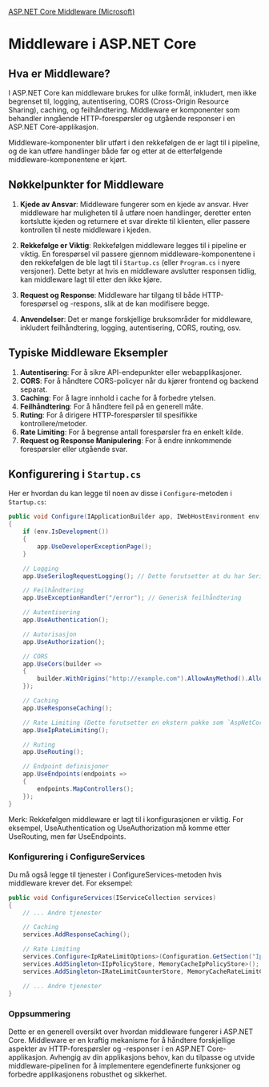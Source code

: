 [ASP.NET Core Middleware (Microsoft)](https://learn.microsoft.com/en-us/aspnet/core/fundamentals/middleware/?view=aspnetcore-8.0)

# Middleware i ASP.NET Core

## Hva er Middleware?

I ASP.NET Core kan middleware brukes for ulike formål, inkludert, men ikke begrenset til, logging, autentisering, CORS (Cross-Origin Resource Sharing), caching, og feilhåndtering. Middleware er komponenter som behandler inngående HTTP-forespørsler og utgående responser i en ASP.NET Core-applikasjon.

Middleware-komponenter blir utført i den rekkefølgen de er lagt til i pipeline, og de kan utføre handlinger både før og etter at de etterfølgende middleware-komponentene er kjørt.

## Nøkkelpunkter for Middleware

1. **Kjede av Ansvar**: 
   Middleware fungerer som en kjede av ansvar. Hver middleware har muligheten til å utføre noen handlinger, deretter enten kortslutte kjeden og returnere et svar direkte til klienten, eller passere kontrollen til neste middleware i kjeden.

2. **Rekkefølge er Viktig**: 
   Rekkefølgen middleware legges til i pipeline er viktig. En forespørsel vil passere gjennom middleware-komponentene i den rekkefølgen de ble lagt til i `Startup.cs` (eller `Program.cs` i nyere versjoner). Dette betyr at hvis en middleware avslutter responsen tidlig, kan middleware lagt til etter den ikke kjøre.

3. **Request og Response**: 
   Middleware har tilgang til både HTTP-forespørsel og -respons, slik at de kan modifisere begge.

4. **Anvendelser**: 
   Det er mange forskjellige bruksområder for middleware, inkludert feilhåndtering, logging, autentisering, CORS, routing, osv.

## Typiske Middleware Eksempler

1. **Autentisering**: For å sikre API-endepunkter eller webapplikasjoner.
2. **CORS**: For å håndtere CORS-policyer når du kjører frontend og backend separat.
3. **Caching**: For å lagre innhold i cache for å forbedre ytelsen.
4. **Feilhåndtering**: For å håndtere feil på en generell måte.
5. **Ruting**: For å dirigere HTTP-forespørsler til spesifikke kontrollere/metoder.
6. **Rate Limiting**: For å begrense antall forespørsler fra en enkelt kilde.
7. **Request og Response Manipulering**: For å endre innkommende forespørsler eller utgående svar.

## Konfigurering i `Startup.cs`

Her er hvordan du kan legge til noen av disse i `Configure`-metoden i `Startup.cs`:

```csharp
public void Configure(IApplicationBuilder app, IWebHostEnvironment env)
{
    if (env.IsDevelopment())
    {
        app.UseDeveloperExceptionPage();
    }

    // Logging
    app.UseSerilogRequestLogging(); // Dette forutsetter at du har Serilog konfigurert

    // Feilhåndtering
    app.UseExceptionHandler("/error"); // Generisk feilhåndtering

    // Autentisering
    app.UseAuthentication();

    // Autorisasjon
    app.UseAuthorization();

    // CORS
    app.UseCors(builder =>
    {
        builder.WithOrigins("http://example.com").AllowAnyMethod().AllowAnyHeader();
    });

    // Caching
    app.UseResponseCaching();

    // Rate Limiting (Dette forutsetter en ekstern pakke som `AspNetCoreRateLimit`)
    app.UseIpRateLimiting();

    // Ruting
    app.UseRouting();

    // Endpoint definisjoner
    app.UseEndpoints(endpoints =>
    {
        endpoints.MapControllers();
    });
}
```
Merk: Rekkefølgen middleware er lagt til i konfigurasjonen er viktig. For eksempel, UseAuthentication og UseAuthorization må komme etter UseRouting, men før UseEndpoints.

### Konfigurering i ConfigureServices
Du må også legge til tjenester i ConfigureServices-metoden hvis middleware krever det. For eksempel:

```csharp
public void ConfigureServices(IServiceCollection services)
{
    // ... Andre tjenester

    // Caching
    services.AddResponseCaching();

    // Rate Limiting
    services.Configure<IpRateLimitOptions>(Configuration.GetSection("IpRateLimiting"));
    services.AddSingleton<IIpPolicyStore, MemoryCacheIpPolicyStore>();
    services.AddSingleton<IRateLimitCounterStore, MemoryCacheRateLimitCounterStore>();

    // ... Andre tjenester
}
```

### Oppsummering
Dette er en generell oversikt over hvordan middleware fungerer i ASP.NET Core. Middleware er en kraftig mekanisme for å håndtere forskjellige aspekter av HTTP-forespørsler og -responser i en ASP.NET Core-applikasjon. Avhengig av din applikasjons behov, kan du tilpasse og utvide middleware-pipelinen for å implementere egendefinerte funksjoner og forbedre applikasjonens robusthet og sikkerhet.